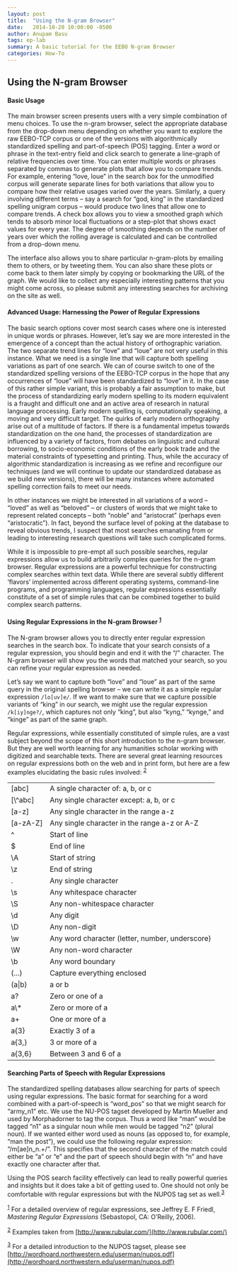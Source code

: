 ```yaml
---
layout: post
title:  "Using the N-gram Browser"
date:   2014-10-20 10:00:00 -0500
author: Anupam Basu
tags: ep-lab
summary: A basic tutorial for the EEBO N-gram Browser
categories: How-To
---
```


## Using the N-gram Browser

#### Basic Usage

The main browser screen presents users with a very simple combination of
menu choices. To use the n-gram browser, select the appropriate database
from the drop-down menu depending on whether you want to explore the raw
EEBO-TCP corpus or one of the versions with algorithmically standardized
spelling and part-of-speech (POS) tagging. Enter a word or phrase in the
text-entry field and click search to generate a line-graph of relative
frequencies over time. You can enter multiple words or phrases separated
by commas to generate plots that allow you to compare trends. For
example, entering “love, loue” in the search box for the unmodified
corpus will generate separate lines for both variations that allow you
to compare how their relative usages varied over the years. Similarly, a
query involving different terms – say a search for “god, king” in the
standardized spelling unigram corpus – would produce two lines that
allow one to compare trends. A check box allows you to view a smoothed
graph which tends to absorb minor local fluctuations or a step-plot that
shows exact values for every year. The degree of smoothing depends on
the number of years over which the rolling average is calculated and can
be controlled from a drop-down menu.

The interface also allows you to share particular n-gram-plots by
emailing them to others, or by tweeting them. You can also share these
plots or come back to them later simply by copying or bookmarking the
URL of the graph. We would like to collect any especially interesting
patterns that you might come across, so please submit any interesting
searches for archiving on the site as well.

#### Advanced Usage: Harnessing the Power of Regular Expressions

The basic search options cover most search cases where one is interested
in unique words or phrases. However, let’s say we are more interested in
the emergence of a concept than the actual history of orthographic
variation. The two separate trend lines for “love” and “loue” are not
very useful in this instance. What we need is a single line that will
capture both spelling variations as part of one search. We can of course
switch to one of the standardized spelling versions of the EEBO-TCP
corpus in the hope that any occurrences of “loue” will have been
standardized to “love” in it. In the case of this rather simple variant,
this is probably a fair assumption to make, but the process of
standardizing early modern spelling to its modern equivalent is a
fraught and difficult one and an active area of research in natural
language processing. Early modern spelling is, computationally speaking,
a moving and very difficult target. The quirks of early modern
orthography arise out of a multitude of factors. If there is a
fundamental impetus towards standardization on the one hand, the
processes of standardization are influenced by a variety of factors,
from debates on linguistic and cultural borrowing, to socio-economic
conditions of the early book trade and the material constraints of
typesetting and printing. Thus, while the accuracy of algorithmic
standardization is increasing as we refine and reconfigure our
techniques (and we will continue to update our standardized database as
we build new versions), there will be many instances where automated
spelling correction fails to meet our needs.

In other instances we might be interested in all variations of a word –
“loved” as well as “beloved” – or clusters of words that we might take
to represent related concepts – both “noble” and “aristocrat” (perhaps
even “aristocratic”). In fact, beyond the surface level of poking at the
database to reveal obvious trends, I suspect that most searches
emanating from or leading to interesting research questions will take
such complicated forms.

While it is impossible to pre-empt all such possible searches, regular
expressions allow us to build arbitrarily complex queries for the n-gram
browser. Regular expressions are a powerful technique for constructing
complex searches within text data. While there are several subtly
different ‘flavors’ implemented across different operating systems,
command-line programs, and programming languages, regular expressions
essentially constitute of a set of simple rules that can be combined
together to build complex search patterns.

#### Using Regular Expressions in the N-gram Browser <sup><a href="#ftn1" id="body_ftn1">1</a>

The N-gram browser allows you to directly enter regular expression
searches in the search box. To indicate that your search consists of a
regular expression, you should begin and end it with the “/” character.
The N-gram browser will show you the words that matched your search, so
you can refine your regular expression as needed.

Let’s say we want to capture both “love” and “loue” as part of the same
query in the original spelling browser – we can write it as a simple
regular expression `/lo[uv]e/`. If we want to make sure that we capture
possible variants of “king” in our search, we might use the regular
expression `/k[iy]nge?/`, which captures not only “king”, but also
“kyng,” “kynge,” and “kinge” as part of the same graph.

Regular expressions, while essentially constituted of simple rules, are
a vast subject beyond the scope of this short introduction to the n-gram
browser. But they are well worth learning for any humanities scholar
working with digitized and searchable texts. There are several great
learning resources on regular expressions both on the web and in print
form, but here are a few examples elucidating the basic rules
involved: <sup><a href="#ftn2" id="body_ftn2">2</a></sup>


<table>
<tr>
<td>
[abc]
</td>
<td>
A single character of: a, b, or c
</td>
</tr>
<tr>
<td>
[\^abc]
</td>
<td>
Any single character except: a, b, or c
</td>
</tr>
<tr>
<td>
[a-z]
</td>
<td>
Any single character in the range a-z
</td>
</tr>
<tr>
<td>
[a-zA-Z]
</td>
<td>
Any single character in the range a-z or A-Z
</td>
</tr>
<tr>
<td>
^
</td>
<td>
Start of line
</td>
</tr>
<tr>
<td>
$
</td>
<td>
End of line
</td>
</tr>
<tr>
<td>
\A
</td>
<td>
Start of string
</td>
</tr>
<tr>
<td>
\z
</td>
<td>
End of string
</td>
</tr>
<tr>
<td>
.
</td>
<td>
Any single character
</td>
</tr>
<tr>
<td>
\s
</td>
<td>
Any whitespace character
</td>
</tr>
<tr>
<td>
\S
</td>
<td>
Any non-whitespace character
</td>
</tr>
<tr>
<td>
\d
</td>
<td>
Any digit
</td>
</tr>
<tr>
<td>
\D
</td>
<td>
Any non-digit
</td>
</tr>
<tr>
<td>
\w
</td>
<td>
Any word character (letter, number, underscore)
</td>
</tr>
<tr>
<td>
\W
</td>
<td>
Any non-word character
</td>
</tr>
<tr>
<td>
\b
</td>
<td>
Any word boundary
</td>
</tr>
<tr>
<td>
(...)
</td>
<td>
Capture everything enclosed
</td>
</tr>
<tr>
<td>
(a|b)
</td>
<td>
a or b
</td>
</tr>
<tr>
<td>
a?
</td>
<td>
Zero or one of a
</td>
</tr>
<tr>
<td>
a\*
</td>
<td>
Zero or more of a
</td>
</tr>
<tr>
<td>
a+
</td>
<td>
One or more of a
</td>
</tr>
<tr>
<td>
a{3}
</td>
<td>
Exactly 3 of a
</td>
</tr>
<tr>
<td>
a{3,}
</td>
<td>
3 or more of a
</td>
</tr>
<tr>
<td>
a{3,6}
</td>
<td>
Between 3 and 6 of a
</td>
</tr>
</table>

#### Searching Parts of Speech with Regular Expressions

The standardized spelling databases allow searching for parts of speech
using regular expressions. The basic format for searching for a word
combined with a part-of-speech is “word\_pos” so that we might search
for “army\_n1” etc. We use the NU-POS tagset developed by Martin Mueller
and used by Morphadorner to tag the corpus. Thus a word like “man” would
be tagged “n1” as a singular noun while men would be tagged “n2” (plural
noun). If we wanted either word used as nouns (as opposed to, for
example, “man the post”), we could use the following regular expression:
“/m[ae]n\_n.+/”. This specifies that the second character of the match
could either be “a” or “e” and the part of speech should begin with “n”
and have exactly one character after that.

Using the POS search facility effectively can lead to really powerful
queries and insights but it does take a bit of getting used to. One
should not only be comfortable with regular expressions but with the
NUPOS tag set as well.<sup><a href="#ftn3" id="body_ftn3">3</a></sup>

<sup><a href="#body_ftn1" id="ftn1">1</a></sup> For a detailed overview of regular expressions, see
Jeffrey E. F Friedl, *Mastering Regular Expressions* (Sebastopol, CA: O’Reilly, 2006).

<sup><a href="#body_ftn2" id="ftn2">2</a></sup> Examples taken from [http://www.rubular.com/](http://www.rubular.com/)

<sup><a href="#body_ftn3" id="ftn3">3</a></sup> For a detailed introduction to the NUPOS tagset,
please see [http://wordhoard.northwestern.edu/userman/nupos.pdf](http://wordhoard.northwestern.edu/userman/nupos.pdf)
